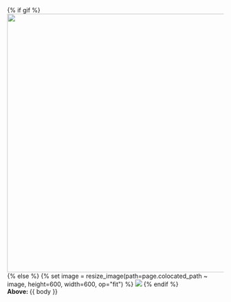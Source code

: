 <div class="article-image">
{% if gif %}
<img src="{{ image }}" width=600 height=600 />
{% else %}
{% set image = resize_image(path=page.colocated_path ~ image, height=600, width=600, op="fit") %}
<img src="{{ image.url }}" />
{% endif %}
<div><b>Above: </b>{{ body }}</div>
</div>